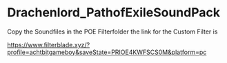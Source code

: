 # Drachenlord_PathofExileSoundPack
Copy the Soundfiles in the POE Filterfolder
the link for the Custom Filter is 

https://www.filterblade.xyz/?profile=achtbitgameboy&saveState=PRIOE4KWFSCS0M&platform=pc
